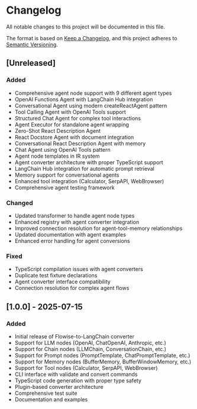 # Changelog

All notable changes to this project will be documented in this file.

The format is based on [Keep a Changelog](https://keepachangelog.com/en/1.0.0/),
and this project adheres to [Semantic Versioning](https://semver.org/spec/v2.0.0.html).

## [Unreleased]

### Added
- Comprehensive agent node support with 9 different agent types
- OpenAI Functions Agent with LangChain Hub integration
- Conversational Agent using modern createReactAgent pattern
- Tool Calling Agent with OpenAI Tools support
- Structured Chat Agent for complex tool interactions
- Agent Executor for standalone agent wrapping
- Zero-Shot React Description Agent
- React Docstore Agent with document integration
- Conversational React Description Agent with memory
- Chat Agent using OpenAI Tools pattern
- Agent node templates in IR system
- Agent converter architecture with proper TypeScript support
- LangChain Hub integration for automatic prompt retrieval
- Memory support for conversational agents
- Enhanced tool integration (Calculator, SerpAPI, WebBrowser)
- Comprehensive agent testing framework

### Changed
- Updated transformer to handle agent node types
- Enhanced registry with agent converter integration
- Improved connection resolution for agent-tool-memory relationships
- Updated documentation with agent examples
- Enhanced error handling for agent conversions

### Fixed
- TypeScript compilation issues with agent converters
- Duplicate test fixture declarations
- Agent converter interface compatibility
- Connection resolution for complex agent flows

## [1.0.0] - 2025-07-15

### Added
- Initial release of Flowise-to-LangChain converter
- Support for LLM nodes (OpenAI, ChatOpenAI, Anthropic, etc.)
- Support for Chain nodes (LLMChain, ConversationChain, etc.)
- Support for Prompt nodes (PromptTemplate, ChatPromptTemplate, etc.)
- Support for Memory nodes (BufferMemory, BufferWindowMemory, etc.)
- Support for Tool nodes (Calculator, SerpAPI, WebBrowser)
- CLI interface with validate and convert commands
- TypeScript code generation with proper type safety
- Plugin-based converter architecture
- Comprehensive test suite
- Documentation and examples